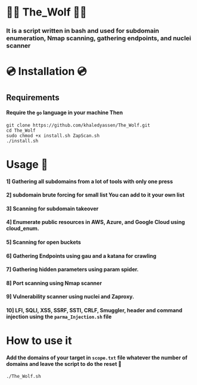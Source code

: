 # 🐺️🐺️ The_Wolf 🐺️🐺️

### It is a script written in bash and used for subdomain enumeration, Nmap scanning, gathering endpoints, and nuclei scanner

# 💿️ Installation 💿️ 

## Requirements 

#### Require the `go` language in your machine Then

```
git clone https://github.com/khaledyassen/The_Wolf.git
cd The_Wolf
sudo chmod +x install.sh ZapScan.sh
./install.sh
```

# Usage 🎯

#### 1] Gathering all subdomains from a lot of tools with only one press  

#### 2] subdomain brute forcing for small list You can add to it your own list 

#### 3] Scanning for subdomain takeover  

#### 4] Enumerate public resources in AWS, Azure, and Google Cloud using cloud_enum.

#### 5] Scanning for open buckets 

#### 6] Gathering Endpoints using gau and a katana for crawling

#### 7] Gathering hidden parameters using param spider. 

#### 8] Port scanning using Nmap scanner

#### 9] Vulnerability scanner using nuclei and Zaproxy.

#### 10] LFI, SQLI, XSS, SSRF, SSTI, CRLF, Smuggler, header and command injection using the `parma_Injection.sh` file  

# How to use it

#### Add the domains of your target in `scope.txt` file whatever the number of domains and leave the script to do the reset 🐺️

```
./The_Wolf.sh
```
